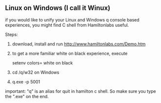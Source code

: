 ## Linux on Windows (I call it Winux)

if you would like to unify your Linux and Windows q console based experiences, you might find C shell from Hamiltonlabs useful.

Steps:

1. download, install and run http://www.hamiltonlabs.com/Demo.htm 

2. to get a more familiar white on black experience, execute

    setenv colors= white on black

3. cd /q/w32           on Windows

4. q.exe -p 5001

  important: "q" is an alias for quit in hamilton c shell.  So make sure you type the ".exe" on the end. 